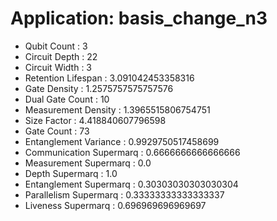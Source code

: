 # Application: basis_change_n3
- Qubit Count : 3
- Circuit Depth : 22
- Circuit Width : 3
- Retention Lifespan : 3.091042453358316
- Gate Density : 1.2575757575757576
- Dual Gate Count : 10
- Measurement Density : 1.3965515806754751
- Size Factor : 4.418840607796598
- Gate Count : 73
- Entanglement Variance : 0.9929750517458699
- Communication Supermarq : 0.6666666666666666
- Measurement Supermarq : 0.0
- Depth Supermarq : 1.0
- Entanglement Supermarq : 0.30303030303030304
- Parallelism Supermarq : 0.33333333333333337
- Liveness Supermarq : 0.696969696969697
